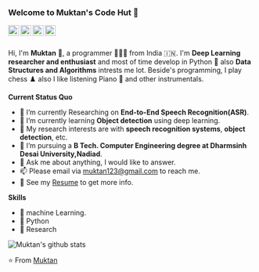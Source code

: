 ### Welcome to Muktan's Code Hut 👋

<a href="https://www.linkedin.com/in/muktan-patel/">
  <img align="left" alt="LinkedIn" width="22px" src="https://cdn.jsdelivr.net/npm/simple-icons@3.1.0/icons/linkedin.svg" />
</a>
<a href="muktan123@gmail.com">
  <img align="left" alt="'Gmail" width="22px" src="https://cdn.jsdelivr.net/npm/simple-icons@3.1.0/icons/gmail.svg" />
</a>
<a href="https://leetcode.com/lovelybuggies/">
  <img align="left" alt="LeetCode" width="22px" src="https://api.iconify.design/simple-icons:codechef.svg" />
</a>
<a href="https://www.kaggle.com/muktan">
  <img align="left" alt="Kaggle" width="22px" src="https://cdn.jsdelivr.net/npm/simple-icons@3.1.0/icons/kaggle.svg" />
</a>

<br />
<br />

Hi, I'm <b>Muktan</b> 👋, a programmer 👨🏻‍💻 from India 🇮🇳. I'm <b>Deep Learning researcher and enthusiast</b> and most of time develop in Python 🐍 also <b>Data Structures and Algorithms</b> intrests me lot. Beside's programming, I play chess ♟️ also I like listening Piano 🎹 and other instrumentals.

**Current Status Quo**

- 🔭 I’m currently Researching on <b>End-to-End Speech Recognition(ASR)</b>.
- 🌱 I’m currently learning <b>Object detection</b> using deep learning.
- 🤔 My research interests are with <b>speech recognition systems</b>, <b>object detection</b>, etc.
- 💼 I’m pursuing a <b>B Tech. Computer Engineering degree at Dharmsinh Desai University,Nadiad</b>.
- 💬 Ask me about anything, I would like to answer.
- 📫 Please email via muktan123@gmail.com to reach me.
- 👀 See my [Resume](https://drive.google.com/file/d/1GP0n8Z1O22N25Q0taJBvmZE0DxXl5vko/view?usp=sharing) to get more info.

**Skills**

- 🎯 machine Learning.
- 🎯 Python
- 🎯 Research


![Muktan's github stats](https://github-readme-stats.vercel.app/api/?username=Muktan&show_icons=true&title_color=ffd1dc&icon_color=79ff97&text_color=ffd1dc&bg_color=151515)

⭐️ From [Muktan](https://github.com/Muktan)
